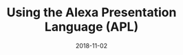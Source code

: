---
date: 2018-11-02
title: Using the Alexa Presentation Language (APL)
video_id: pY3XUkvbEIs
description: Introduction to the Alexa Presentation Language (APL).
categories:
  - Amazon-Alexa
resources:
  - name: Source code
    link: https://github.com/skilltemplates/
  - name: Dabble Lab
    link: https://dabblelab.com
type: Video
set: 
set_order: 99
---